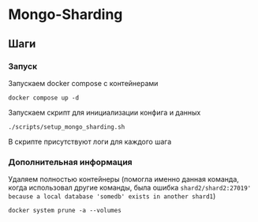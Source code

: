 # Mongo-Sharding

## Шаги

### Запуск

Запускаем docker compose с контейнерами

```shell
docker compose up -d
```

Запускаем скрипт для инициализации конфига и данных

```shell
./scripts/setup_mongo_sharding.sh
```

В скрипте присутствуют логи для каждого шага

### Дополнительная информация

Удаляем полностью контейнеры (помогла именно данная команда, когда использовал другие команды, была ошибка
`shard2/shard2:27019' because a local database 'somedb' exists in another shard1`)

```shell
docker system prune -a --volumes
```
